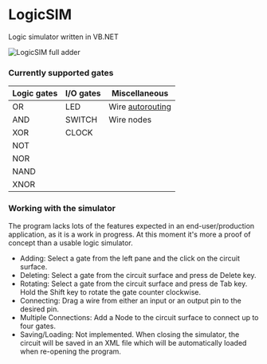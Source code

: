 # LogicSIM
Logic simulator written in VB.NET

![LogicSIM full adder](https://xfx.net/stackoverflow/LogicSIM/logicsim04.png)

### Currently supported gates

| Logic gates | I/O gates | Miscellaneous |
|-------------|-----------|---------------|
| OR          | LED       | Wire [autorouting](https://github.com/RedpointGames/AStarPathFinder/blob/master/AStarPathFinder/PathFinder.cs) |
| AND         | SWITCH    | Wire nodes
| XOR         | CLOCK     |
| NOT         |           |
| NOR         |           |
| NAND        |           |
| XNOR        |           |

### Working with the simulator

The program lacks lots of the features expected in an end-user/production application, as it is a work in progress.
At this moment it's more a proof of concept than a usable logic simulator.

* Adding: Select a gate from the left pane and the click on the circuit surface.
* Deleting: Select a gate from the circuit surface and press de Delete key.
* Rotating: Select a gate from the circuit surface and press de Tab key. Hold the Shift key to rotate the gate counter clockwise.
* Connecting: Drag a wire from either an input or an output pin to the desired pin.
* Multiple Connections: Add a Node to the circuit surface to connect up to four gates.
* Saving/Loading: Not implemented. When closing the simulator, the circuit will be saved in an XML file which will be automatically loaded when re-opening the program.

